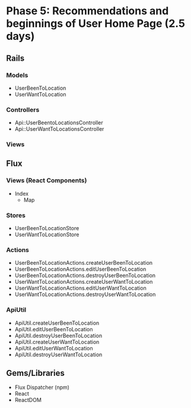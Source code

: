 # Phase 5: Recommendations and beginnings of User Home Page (2.5 days)
## Rails
### Models
* UserBeenToLocation
* UserWantToLocation

### Controllers
* Api::UserBeentoLocationsController
* Api::UserWantToLocationsController

### Views

## Flux
### Views (React Components)
* Index
  - Map

### Stores
* UserBeenToLocationStore
* UserWantToLocationStore

### Actions
* UserBeenToLocationActions.createUserBeenToLocation
* UserBeenToLocationActions.editUserBeenToLocation
* UserBeenToLocationActions.destroyUserBeenToLocation
* UserWantToLocationActions.createUserWantToLocation
* UserWantToLocationActions.editUserWantToLocation
* UserWantToLocationActions.destroyUserWantToLocation

### ApiUtil
* ApiUtil.createUserBeenToLocation
* ApiUtil.editUserBeenToLocation
* ApiUtil.destroyUserBeenToLocation
* ApiUtil.createUserWantToLocation
* ApiUtil.editUserWantToLocation
* ApiUtil.destroyUserWantToLocation

## Gems/Libraries
* Flux Dispatcher (npm)
* React
* ReactDOM
